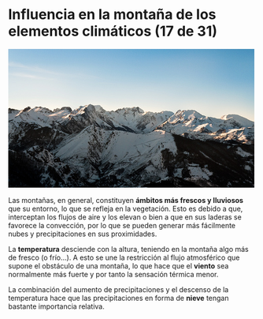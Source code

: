 # Influencia en la montaña de los elementos climáticos (17 de 31)

![montañas](img/3135375748_883a0e0d8f.jpg)

Las montañas, en general, constituyen **ámbitos más frescos y lluviosos** que su entorno, lo que se refleja en la vegetación. Esto es debido a que, interceptan los flujos de aire y los elevan o bien a que en sus laderas se favorece la convección, por lo que se pueden generar más fácilmente nubes y precipitaciones en sus proximidades.

La **temperatura** desciende con la altura, teniendo en la montaña algo más de fresco (o frío...). A esto se une la restricción al flujo atmosférico que supone el obstáculo de una montaña, lo que hace que el **viento** sea normalmente más fuerte y por tanto la sensación térmica menor.

La combinación del aumento de precipitaciones y el descenso de la temperatura hace que las precipitaciones en forma de **nieve** tengan bastante importancia relativa.  
  

